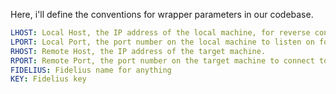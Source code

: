 Here, i'll define the conventions for wrapper parameters in our codebase.

```yaml
LHOST: Local Host, the IP address of the local machine, for reverse connections.
LPORT: Local Port, the port number on the local machine to listen on for incoming connections.
RHOST: Remote Host, the IP address of the target machine.
RPORT: Remote Port, the port number on the target machine to connect to.
FIDELIUS: Fidelius name for anything
KEY: Fidelius key

```
